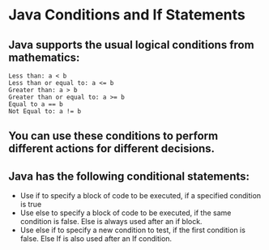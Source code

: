 # Java Conditions and If Statements

## Java supports the usual logical conditions from mathematics:

    Less than: a < b
    Less than or equal to: a <= b
    Greater than: a > b
    Greater than or equal to: a >= b
    Equal to a == b
    Not Equal to: a != b

## You can use these conditions to perform different actions for different decisions.

## Java has the following conditional statements:

-  Use if to specify a block of code to be executed,    if a specified condition is true
-    Use else to specify a block of code to be executed, if the same condition is false. Else is always used after an if block.
-    Use else if to specify a new condition to test, if the first condition is false. Else If is also used after an If condition.
